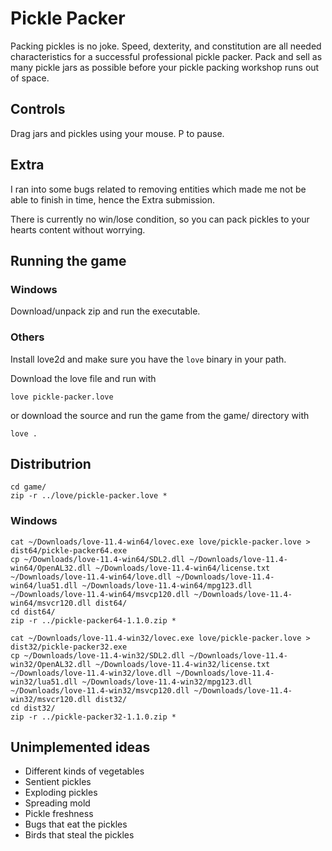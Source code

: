 # Pickle Packer
Packing pickles is no joke. Speed, dexterity, and constitution are all needed characteristics for a successful professional pickle packer. Pack and sell as many pickle jars as possible before your pickle packing workshop runs out of space.

## Controls
Drag jars and pickles using your mouse. P to pause.

## Extra
I ran into some bugs related to removing entities which made me not be able to finish in time, hence the Extra submission.

There is currently no win/lose condition, so you can pack pickles to your hearts content without worrying.

## Running the game

### Windows
Download/unpack zip and run the executable.

### Others
Install love2d and make sure you have the `love` binary in your path.

Download the love file and run with

```
love pickle-packer.love
```

 or download the source and run the game from the game/ directory with

```
love .
```

## Distributrion
```
cd game/
zip -r ../love/pickle-packer.love *
```

### Windows
```
cat ~/Downloads/love-11.4-win64/lovec.exe love/pickle-packer.love > dist64/pickle-packer64.exe
cp ~/Downloads/love-11.4-win64/SDL2.dll ~/Downloads/love-11.4-win64/OpenAL32.dll ~/Downloads/love-11.4-win64/license.txt ~/Downloads/love-11.4-win64/love.dll ~/Downloads/love-11.4-win64/lua51.dll ~/Downloads/love-11.4-win64/mpg123.dll ~/Downloads/love-11.4-win64/msvcp120.dll ~/Downloads/love-11.4-win64/msvcr120.dll dist64/
cd dist64/
zip -r ../pickle-packer64-1.1.0.zip *
```


```
cat ~/Downloads/love-11.4-win32/lovec.exe love/pickle-packer.love > dist32/pickle-packer32.exe
cp ~/Downloads/love-11.4-win32/SDL2.dll ~/Downloads/love-11.4-win32/OpenAL32.dll ~/Downloads/love-11.4-win32/license.txt ~/Downloads/love-11.4-win32/love.dll ~/Downloads/love-11.4-win32/lua51.dll ~/Downloads/love-11.4-win32/mpg123.dll ~/Downloads/love-11.4-win32/msvcp120.dll ~/Downloads/love-11.4-win32/msvcr120.dll dist32/
cd dist32/
zip -r ../pickle-packer32-1.1.0.zip *
```

## Unimplemented ideas
* Different kinds of vegetables
* Sentient pickles
* Exploding pickles
* Spreading mold
* Pickle freshness
* Bugs that eat the pickles
* Birds that steal the pickles
